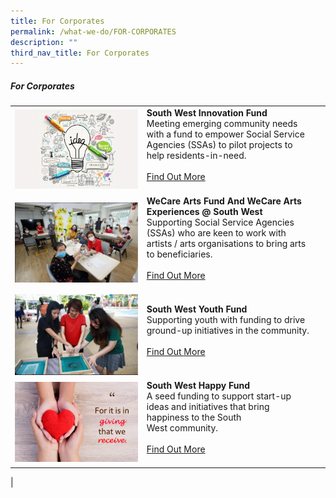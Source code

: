 ```yaml
---
title: For Corporates
permalink: /what-we-do/FOR-CORPORATES
description: ""
third_nav_title: For Corporates
---
```

##### For Corporates



| ||  |
| -------- | -------- | -------- |
| ![](/images/SWIFT.png)    |   **South West Innovation Fund**<br> Meeting emerging community needs with a fund to empower Social Service Agencies (SSAs) to pilot projects to help residents-in-need. <br><br> [Find Out More](/what-we-do/FOR-corporates/csifund)<br><br>|      |
| ![](/images/What%20We%20Do/For%20Ground%20Up%20initatives/WeCare%20Arts%20Fund%20@%20SW/WeCare-P4.jpg)    |   **WeCare Arts Fund And WeCare Arts Experiences @ South West**<br> Supporting Social Service Agencies (SSAs) who are keen to work with artists / arts organisations to bring arts to beneficiaries. <br><br> [Find Out More](/what-we-do/FOR-GROUND-UP-INITIATIVES/South-West-Innovation-Fund)<br><br>|
|![](/images/What%20We%20Do/For%20Ground%20Up%20initatives/SW%20Youth%20Fund/SW%20Youth%20Fund-P1.jpg)|  **South West Youth Fund**<br>Supporting youth with funding to drive ground-up initiatives in the community.<br><br> [Find Out More](/what-we-do/For-Ground-Up-Initiatives/swyouthfund)<br><br>|
|![](/images/SWHappyFund.png)| **South West Happy Fund**<br>A seed funding to support start-up ideas and initiatives that bring happiness to the South West community.<br><br> [Find Out More](/what-we-do/For-Ground-Up-Initiatives/south-west-happy-fund)<br><br>|   
|
